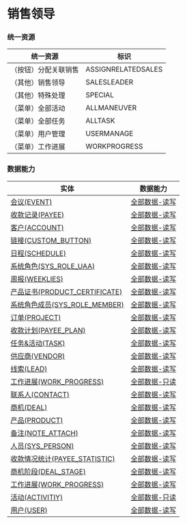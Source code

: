 # 销售领导 <!-- {docsify-ignore-all} -->



### 统一资源

|统一资源|标识|
|---|---|
|（按钮）分配关联销售|ASSIGNRELATEDSALES|
|（其他）销售领导|SALESLEADER|
|（其他）特殊处理|SPECIAL|
|（菜单）全部活动|ALLMANEUVER|
|（菜单）全部任务|ALLTASK|
|（菜单）用户管理|USERMANAGE|
|（菜单）工作进展|WORKPROGRESS|



### 数据能力

|实体|数据能力|
|---|---|
|[会议(EVENT)](module/crm/event)|<a href ="#/module/crm/event#event-all_crud">全部数据-读写</a>|
|[收款记录(PAYEE)](module/crm/payee)|<a href ="#/module/crm/payee#payee-all_crud">全部数据-读写</a>|
|[客户(ACCOUNT)](module/crm/account)|<a href ="#/module/crm/account#account-all_crud">全部数据-读写</a>|
|[链接(CUSTOM_BUTTON)](module/crm/custom_button)|<a href ="#/module/crm/custom_button#custom_button-all_crud">全部数据-读写</a>|
|[日程(SCHEDULE)](module/crm/schedule)|<a href ="#/module/crm/schedule#schedule-all_crud">全部数据-读写</a>|
|[系统角色(SYS_ROLE_UAA)](module/runtime/sys_role)|<a href ="#/module/runtime/sys_role#sys_role-all_crud">全部数据-读写</a>|
|[周报(WEEKLIES)](module/crm/weeklies)|<a href ="#/module/crm/weeklies#weeklies-all_crud">全部数据-读写</a>|
|[产品证书(PRODUCT_CERTIFICATE)](module/crm/product_certificate)|<a href ="#/module/crm/product_certificate#product_certificate-all_crud">全部数据-读写</a>|
|[系统角色成员(SYS_ROLE_MEMBER)](module/runtime/sys_role_member)|<a href ="#/module/runtime/sys_role_member#sys_role_member-all_crud">全部数据-读写</a>|
|[订单(PROJECT)](module/crm/project)|<a href ="#/module/crm/project#project-all_crud">全部数据-读写</a>|
|[收款计划(PAYEE_PLAN)](module/crm/payee_plan)|<a href ="#/module/crm/payee_plan#payee_plan-all_crud">全部数据-读写</a>|
|[任务&活动(TASK)](module/crm/task)|<a href ="#/module/crm/task#task-all_crud">全部数据-读写</a>|
|[供应商(VENDOR)](module/crm/vendor)|<a href ="#/module/crm/vendor#vendor-all_crud">全部数据-读写</a>|
|[线索(LEAD)](module/crm/lead)|<a href ="#/module/crm/lead#lead-all_crud">全部数据-读写</a>|
|[工作进展(WORK_PROGRESS)](module/crm/work_progress)|<a href ="#/module/crm/work_progress#work_progress-all_r">全部数据-只读</a>|
|[联系人(CONTACT)](module/crm/contact)|<a href ="#/module/crm/contact#contact-all_crud">全部数据-读写</a>|
|[商机(DEAL)](module/crm/deal)|<a href ="#/module/crm/deal#deal-all_crud">全部数据-读写</a>|
|[产品(PRODUCT)](module/crm/product)|<a href ="#/module/crm/product#product-all_crud">全部数据-读写</a>|
|[备注(NOTE_ATTACH)](module/crm/note_attach)|<a href ="#/module/crm/note_attach#note_attach-all_crud">全部数据-读写</a>|
|[人员(SYS_PERSON)](module/runtime/sys_person)|<a href ="#/module/runtime/sys_person#sys_person-all_crud">全部数据-读写</a>|
|[收款情况统计(PAYEE_STATISTIC)](module/crm/payee_statistic)|<a href ="#/module/crm/payee_statistic#payee_statistic-all_crud">全部数据-读写</a>|
|[商机阶段(DEAL_STAGE)](module/crm/deal_stage)|<a href ="#/module/crm/deal_stage#deal_stage-all_crud">全部数据-读写</a>|
|[工作进展(WORK_PROGRESS)](module/crm/work_progress)|<a href ="#/module/crm/work_progress#work_progress-all_crud">全部数据-读写</a>|
|[活动(ACTIVITIY)](module/crm/activitiy)|<a href ="#/module/crm/activitiy#activitiy-all_r">全部数据-只读</a>|
|[用户(USER)](module/crm/user)|<a href ="#/module/crm/user#user-all_crud">全部数据-读写</a>|



